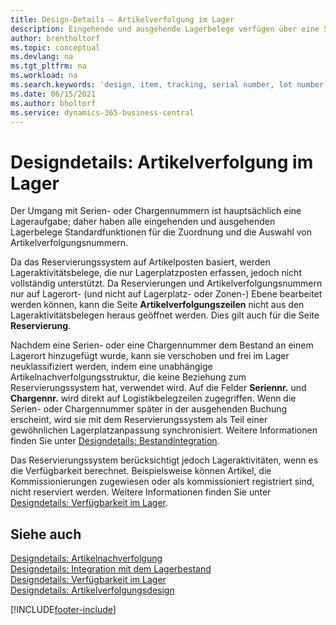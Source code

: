 ```yaml
---
title: Design-Details – Artikelverfolgung im Lager
description: Eingehende und ausgehende Lagerbelege verfügen über eine Standardfunktionalität für die Zuweisung und Auswahl von Artikelverfolgungsnummern.
author: brentholtorf
ms.topic: conceptual
ms.devlang: na
ms.tgt_pltfrm: na
ms.workload: na
ms.search.keywords: 'design, item, tracking, serial number, lot number, outbound documents'
ms.date: 06/15/2021
ms.author: bholtorf
ms.service: dynamics-365-business-central
---
```

# Designdetails: Artikelverfolgung im Lager
Der Umgang mit Serien- oder Chargennummern ist hauptsächlich eine Lageraufgabe; daher haben alle eingehenden und ausgehenden Lagerbelege Standardfunktionen für die Zuordnung und die Auswahl von Artikelverfolgungsnummern.  

Da das Reservierungssystem auf Artikelposten basiert, werden Lageraktivitätsbelege, die nur Lagerplatzposten erfassen, jedoch nicht vollständig unterstützt. Da Reservierungen und Artikelverfolgungsnummern nur auf Lagerort- (und nicht auf Lagerplatz- oder Zonen-) Ebene bearbeitet werden können, kann die Seite **Artikelverfolgungszeilen** nicht aus den Lageraktivitätsbelegen heraus geöffnet werden. Dies gilt auch für die Seite **Reservierung**.  

Nachdem eine Serien- oder eine Chargennummer dem Bestand an einem Lagerort hinzugefügt wurde, kann sie verschoben und frei im Lager neuklassifiziert werden, indem eine unabhängige Artikelnachverfolgungsstruktur, die keine Beziehung zum Reservierungssystem hat, verwendet wird. Auf die Felder **Seriennr.** und **Chargennr.** wird direkt auf Logistikbelegzeilen zugegriffen. Wenn die Serien- oder Chargennummer später in der ausgehenden Buchung erscheint, wird sie mit dem Reservierungssystem als Teil einer gewöhnlichen Lagerplatzanpassung synchronisiert. Weitere Informationen finden Sie unter [Designdetails: Bestandintegration](design-details-integration-with-inventory.md).  

Das Reservierungssystem berücksichtigt jedoch Lageraktivitäten, wenn es die Verfügbarkeit berechnet. Beispielsweise können Artikel, die Kommissionierungen zugewiesen oder als kommissioniert registriert sind, nicht reserviert werden. Weitere Informationen finden Sie unter [Designdetails: Verfügbarkeit im Lager](design-details-availability-in-the-warehouse.md).

## Siehe auch  
[Designdetails: Artikelnachverfolgung](design-details-item-tracking.md)  
[Designdetails: Integration mit dem Lagerbestand](design-details-integration-with-inventory.md)  
[Designdetails: Verfügbarkeit im Lager](design-details-availability-in-the-warehouse.md)  
[Designdetails: Artikelverfolgungsdesign](design-details-item-tracking-design.md)


[!INCLUDE[footer-include](includes/footer-banner.md)]